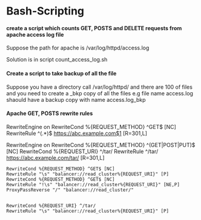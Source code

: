 # Bash-Scripting

#### create a script which counts GET, POSTS and DELETE requests from apache access log file

Suppose the path for apache is /var/log/httpd/access.log

Solution is in script count_access_log.sh


#### Create a script to take backup of all the file 

Suppose you have a directory call /var/log/httpd/ and there are 100 of files and you need to create a _bkp copy of all the files
e.g file name access.log shaould have a backup copy with name access.log_bkp


#### Apache GET, POSTS rewrite rules

  RewriteEngine   on
  RewriteCond %{REQUEST_METHOD} ^GET$ [NC]
  RewriteRule ^(.*)$ https://abc.example.com$1 [R=301,L]



   RewriteEngine   on
   RewriteCond %{REQUEST_METHOD} ^(GET|POST|PUT)$ [NC]
   RewriteCond %{REQUEST_URI} ^/tar/
   RewriteRule ^/tar/ https://abc.example.com/tar/ [R=301,L]



    RewriteCond %{REQUEST_METHOD} ^GET$ [NC]
    RewriteRule "\s" "balancer://read_cluster%{REQUEST_URI}" [P]
    RewriteCond %{REQUEST_METHOD} ^GET$ [NC]
    RewriteRule "!\s" "balancer://read_cluster%{REQUEST_URI}" [NE,P]
    ProxyPassReverse "/" "balancer://read_cluster/"


    RewriteCond %{REQUEST_URI} ^/tar/
    RewriteRule "\s" "balancer://read_cluster%{REQUEST_URI}" [P]
